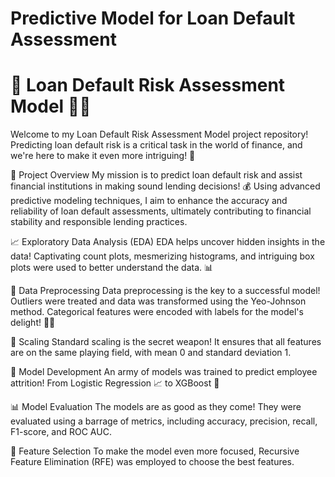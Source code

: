 # Predictive Model for Loan Default Assessment

# 🚀 Loan Default Risk Assessment Model 🕵️‍♂️
Welcome to my Loan Default Risk Assessment Model project repository! Predicting loan default risk is a critical task in the world of finance, and we're here to make it even more intriguing! 🤩

📢 Project Overview
My mission is to predict loan default risk and assist financial institutions in making sound lending decisions! 💰 Using advanced predictive modeling techniques, I aim to enhance the accuracy and reliability of loan default assessments, ultimately contributing to financial stability and responsible lending practices.

📈 Exploratory Data Analysis (EDA)
EDA helps uncover hidden insights in the data! Captivating count plots, mesmerizing histograms, and intriguing box plots were used to better understand the data. 📊

🧹 Data Preprocessing
Data preprocessing is the key to a successful model! Outliers were treated and data was transformed using the Yeo-Johnson method. Categorical features were encoded with labels for the model's delight! 🧙‍♂️

📏 Scaling
Standard scaling is the secret weapon! It ensures that all features are on the same playing field, with mean 0 and standard deviation 1.

🤖 Model Development
An army of models was trained to predict employee attrition! From Logistic Regression 📈 to XGBoost 🚀

📊 Model Evaluation
The models are as good as they come! They were evaluated using a barrage of metrics, including accuracy, precision, recall, F1-score, and ROC AUC.

🎯 Feature Selection
To make the model even more focused, Recursive Feature Elimination (RFE) was employed to choose the best features.
